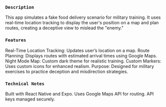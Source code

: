 ### `Description`


This app simulates a fake food delivery scenario for military training. 
It uses real-time location tracking to display the user's position on a map and plan routes,
creating a deceptive view to mislead the "enemy."

### `Features`

Real-Time Location Tracking: Updates user’s location on a map.
Route Planning: Displays routes with estimated arrival times using Google Maps.
Night Mode Map: Custom dark theme for realistic training.
Custom Markers: Uses custom icons for enhanced realism.
Purpose: Designed for military exercises to practice deception and misdirection strategies.

### `Technical Notes`

Built with React Native and Expo.
Uses Google Maps API for routing.
API keys managed securely.

